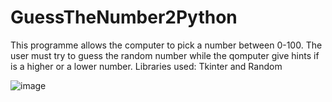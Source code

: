 # GuessTheNumber2Python
This programme allows the computer to pick a number between 0-100.
The user must try to guess the random number while the qomputer give hints if is a higher or a lower number.
Libraries used: Tkinter and Random


![image](https://github.com/user-attachments/assets/0e538441-806f-4740-9aa4-31f14d31d9e9)
